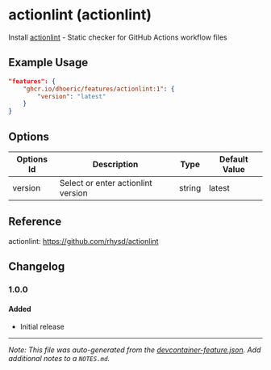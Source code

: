 
# actionlint (actionlint)

Install [actionlint](https://rhysd.github.io/actionlint/) - Static checker for GitHub Actions workflow files

## Example Usage

```json
"features": {
    "ghcr.io/dhoeric/features/actionlint:1": {
        "version": "latest"
    }
}
```

## Options

| Options Id | Description | Type | Default Value |
|-----|-----|-----|-----|
| version | Select or enter actionlint version | string | latest |

## Reference

actionlint: https://github.com/rhysd/actionlint

## Changelog

### 1.0.0

#### Added

- Initial release


---

_Note: This file was auto-generated from the [devcontainer-feature.json](https://github.com/dhoeric/features/blob/main/src/actionlint/devcontainer-feature.json).  Add additional notes to a `NOTES.md`._
